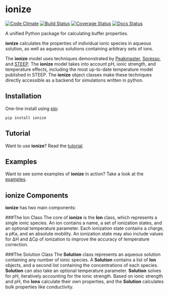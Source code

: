 ionize
=====
[![Code Climate](https://codeclimate.com/github/lewisamarshall/ionize/badges/gpa.svg)](https://codeclimate.com/github/lewisamarshall/ionize) [![Build Status](https://travis-ci.org/lewisamarshall/ionize.svg?branch=master)](https://travis-ci.org/lewisamarshall/ionize)  [![Coverage Status](https://coveralls.io/repos/lewisamarshall/ionize/badge.svg?branch=master&service=github)](https://coveralls.io/github/lewisamarshall/ionize?branch=master) [![Docs Status](https://readthedocs.org/projects/ionize/badge/?version=latest)](https://ionize.readthedocs.org)

A unified Python package for calculating buffer properties.

**ionize** calculates the properties of individual ionic species in
aqueous solution, as well as aqueous solutions containing arbitrary
sets of ions.

The **ionize** model uses techniques demonstrated by
[Peakmaster][peakmaster], [Spresso][Spresso], and [STEEP][STEEP]. The **ionize**
model takes into account pH, ionic strength, and temperature effects, including
the  most up-to-date temperature model published in STEEP. The **ionize** object
classes make these techniques directly accessible as a backend for simulations
written in python.

Installation
------------
One-line install using [pip](https://pypi.python.org/pypi/pip):

    pip install ionize

Tutorial
--------
Want to use **ionize**? Read the [tutorial][tutorial].

Examples
--------
Want to see some examples of **ionize** in action? Take a look at the
[examples][examples].

ionize Components
-----------------
**ionize** has two main components:

###The Ion Class
The core of **ionize** is the **Ion** class, which  represents a single ionic
species. An ion contains a name, a set of ionization states, and an optional
temperature parameter. Each ionization state contains a charge, a pKa, and
an absolute mobility. An ionization  state may also include values for
&Delta;H and &Delta;Cp of ionization to improve the accuracy of temperature
correction.

###The Solution Class
The **Solution** class represents an aqueous solution containing any
number of ionic species. A **Solution** contains a list of **Ion** objects, and
a second list containing the concentrations of each species. **Solution** can
also take an optional temperature parameter. **Solution** solves for pH,
iteratively accounting for the ionic strength. Based on ionic strength and pH,
the **Ions** calculate their own properties, and the **Solution** calculates
bulk properties like conductivity.


[peakmaster]: http://web.natur.cuni.cz/gas/ "Peakmaster"
[Spresso]: http://stanfordspresso.blogspot.com/ "Spresso"
[STEEP]: http://microfluidics.stanford.edu/download/ "STEEP"
[tutorial]: ./tutorial.ipynb  "ionize Tutorial"
[examples]: ./examples.ipynb  "ionize Examples"
